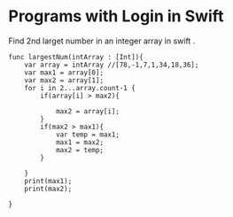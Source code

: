 # Programs with Login in Swift

Find 2nd larget number in an integer array in swift .

    func largestNum(intArray : [Int]){
        var array = intArray //[78,-1,7,1,34,18,36];
        var max1 = array[0];
        var max2 = array[1];
        for i in 2...array.count-1 {
            if(array[i] > max2){
                
                max2 = array[i];
            }
            if(max2 > max1){
                var temp = max1;
                max1 = max2;
                max2 = temp;
            }
            
        }
        print(max1);
        print(max2);
        
    }
    
